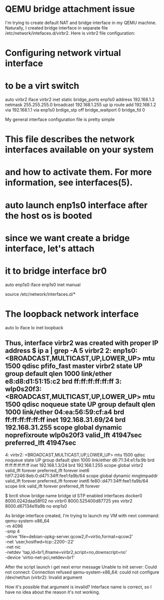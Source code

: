 
# QEMU bridge attachment issue

I'm trying to create default NAT and bridge interface in my QEMU machine. Naturally, I created bridge interface in separate file /etc/network/intefaces.d/virbr2. Here is virbr2 file configuration:
# Configuring network virtual interface
# to be a virt switch
auto virbr2
iface virbr2 inet static
    bridge_ports enp1s0
        address 192.168.1.3
        netmask 255.255.255.0
        broadcast 192.168.1.255
        up ip route add 192.168.1.2 via 192.168.1.1 via enp1s0
    brdige_stp off
    bridge_waitport 0
    bridge_fd 0

My general interface configuration file is pretty simple
# This file describes the network interfaces available on your system
# and how to activate them. For more information, see interfaces(5).

# auto launch enp1s0 interface after the host os is booted
# since we want create a bridge interface, let's attach
# it to bridge interface br0

auto enp1s0
iface enp1s0 inet manual

source /etc/network/interfaces.d/*

# The loopback network interface

auto lo
iface lo inet loopback

Thus, interface virbr2 was created with proper IP address
$ ip a | grep -A 5 virbr2
2: enp1s0: <BROADCAST,MULTICAST,UP,LOWER_UP> mtu 1500 qdisc pfifo_fast master virbr2 state UP group default qlen 1000
    link/ether e8:d8:d1:51:15:c2 brd ff:ff:ff:ff:ff:ff
3: wlp0s20f3: <BROADCAST,MULTICAST,UP,LOWER_UP> mtu 1500 qdisc noqueue state UP group default qlen 1000
    link/ether 04:ea:56:59:cf:a4 brd ff:ff:ff:ff:ff:ff
    inet 192.168.31.69/24 brd 192.168.31.255 scope global dynamic noprefixroute wlp0s20f3
       valid_lft 41947sec preferred_lft 41947sec
--
4: virbr2: <BROADCAST,MULTICAST,UP,LOWER_UP> mtu 1500 qdisc noqueue state UP group default qlen 1000
    link/ether d6:71:34:e1:fa:9b brd ff:ff:ff:ff:ff:ff
    inet 192.168.1.3/24 brd 192.168.1.255 scope global virbr2
       valid_lft forever preferred_lft forever
    inet6 fdf7:2246:8eb:0:d471:34ff:fee1:fa9b/64 scope global dynamic mngtmpaddr
       valid_lft forever preferred_lft forever
    inet6 fe80::d471:34ff:fee1:fa9b/64 scope link
       valid_lft forever preferred_lft forever

$ brctl show
bridge name bridge id       STP enabled interfaces
docker0     8000.0242daa58f02   no
virbr0      8000.525400d87725   yes
virbr2      8000.d67134e1fa9b   no      enp1s0

As bridge interface created, I'm trying to launch my VM with next command:
qemu-system-x86_64 \
    -m 4096 \
    -smp 4 \
    -drive 'file=debian-opkg-server.qcow2,if=virtio,format=qcow2' \
    -net 'user,hostfwd=tcp::2200-:22' \
    -net nic \
    -netdev 'tap,id=br1,ifname=virbr2,script=no,downscript=no' \
    -device 'virtio-net-pci,netdev=br1'

After the script launch i get next error message
Unable to init server: Could not connect: Connection refused
qemu-system-x86_64: could not configure /dev/net/tun (virbr2): Invalid argument

How it's possible that argument is invalid? Interface name is correct, so I have no idea about the reason it's not working.

        
